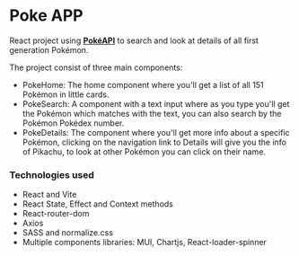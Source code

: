 # Poke APP #

React project using [**PokéAPI**](https://pokeapi.co/) to search and look at details of all first generation Pokémon.

The project consist of three main components:
- PokeHome: The home component where you'll get a list of all 151 Pokémon in little cards.
- PokeSearch: A component with a text input where as you type you'll get the Pokémon which matches with the text, you can also search by the Pokémon Pokédex number.
- PokeDetails: The component where you'll get more info about a specific Pokémon, clicking on the navigation link to Details will give you the info of Pikachu, to look at other Pokémon you can click on their name.

### Technologies used ###

- React and Vite
- React State, Effect and Context methods
- React-router-dom
- Axios
- SASS and normalize.css
- Multiple components libraries: MUI, Chartjs, React-loader-spinner
